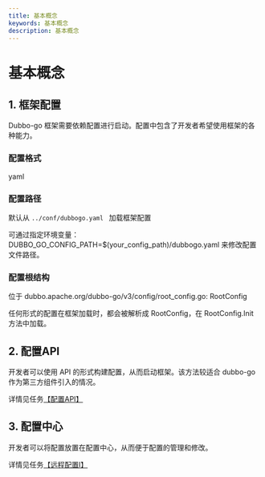 ```yaml
---
title: 基本概念
keywords: 基本概念
description: 基本概念
---
```


# 基本概念

## 1. 框架配置

Dubbo-go 框架需要依赖配置进行启动。配置中包含了开发者希望使用框架的各种能力。

### 配置格式

yaml

### 配置路径

默认从 `../conf/dubbogo.yaml ` 加载框架配置

可通过指定环境变量：DUBBO_GO_CONFIG_PATH=$(your_config_path)/dubbogo.yaml 来修改配置文件路径。

### 配置根结构

位于 dubbo.apache.org/dubbo-go/v3/config/root_config.go: RootConfig

任何形式的配置在框架加载时，都会被解析成 RootConfig，在 RootConfig.Init 方法中加载。

## 2. 配置API

开发者可以使用 API 的形式构建配置，从而启动框架。该方法较适合 dubbo-go 作为第三方组件引入的情况。

详情见任务[【配置API】](../../../tasks/config/config_api.html)

## 3. 配置中心

开发者可以将配置放置在配置中心，从而便于配置的管理和修改。

详情见任务[【远程配置I】](../../../tasks/remote_config.html)